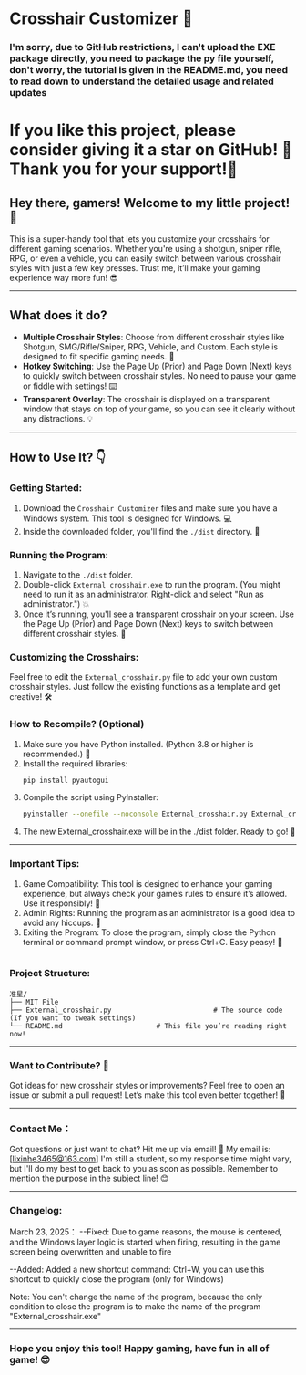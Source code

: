 # Crosshair Customizer 🎯

### I'm sorry, due to GitHub restrictions, I can't upload the EXE package directly, you need to package the py file yourself, don't worry, the tutorial is given in the README.md, you need to read down to understand the detailed usage and related updates

# If you like this project, please consider giving it a star on GitHub! 🌟 Thank you for your support!🙏

## Hey there, gamers! Welcome to my little project! 🎉

This is a super-handy tool that lets you customize your crosshairs for different gaming scenarios. Whether you're using a shotgun, sniper rifle, RPG, or even a vehicle, you can easily switch between various crosshair styles with just a few key presses. Trust me, it’ll make your gaming experience way more fun! 😎

---

## What does it do?

- **Multiple Crosshair Styles**: Choose from different crosshair styles like Shotgun, SMG/Rifle/Sniper, RPG, Vehicle, and Custom. Each style is designed to fit specific gaming needs. 🎯  
- **Hotkey Switching**: Use the Page Up (Prior) and Page Down (Next) keys to quickly switch between crosshair styles. No need to pause your game or fiddle with settings! ⌨️  
- **Transparent Overlay**: The crosshair is displayed on a transparent window that stays on top of your game, so you can see it clearly without any distractions. 💡  

---

## How to Use It? 👇

### Getting Started:

1. Download the `Crosshair Customizer` files and make sure you have a Windows system. This tool is designed for Windows. 💻  
2. Inside the downloaded folder, you'll find the `./dist` directory. 📁  

### Running the Program:

1. Navigate to the `./dist` folder.  
2. Double-click `External_crosshair.exe` to run the program. (You might need to run it as an administrator. Right-click and select "Run as administrator.") 💥  
3. Once it’s running, you'll see a transparent crosshair on your screen. Use the Page Up (Prior) and Page Down (Next) keys to switch between different crosshair styles. 🎯  

### Customizing the Crosshairs:

Feel free to edit the `External_crosshair.py` file to add your own custom crosshair styles. Just follow the existing functions as a template and get creative! 🛠️

### How to Recompile? (Optional)

1. Make sure you have Python installed. (Python 3.8 or higher is recommended.) 🐍  
2. Install the required libraries:
   ```bash
   pip install pyautogui
   ```
3. Compile the script using PyInstaller:
    ```bash
    pyinstaller --onefile --noconsole External_crosshair.py External_crosshair.py
    ```
4. The new External_crosshair.exe will be in the ./dist folder. Ready to go! 🚀

---

### Important Tips:
1. Game Compatibility: This tool is designed to enhance your gaming experience, but always check your game’s rules to ensure it’s allowed. Use it responsibly! 🙏
2. Admin Rights: Running the program as an administrator is a good idea to avoid any hiccups. 💪
3. Exiting the Program: To close the program, simply close the Python terminal or command prompt window, or press Ctrl+C. Easy peasy! 👋
    ```

### Project Structure:
```
准星/
├── MIT File
├── External_crosshair.py                         # The source code (If you want to tweak settings)
└── README.md                       # This file you’re reading right now!
```

---

### Want to Contribute? 🤝
Got ideas for new crosshair styles or improvements? Feel free to open an issue or submit a pull request! Let’s make this tool even better together! 🤝

---

### Contact Me：
Got questions or just want to chat? Hit me up via email! 📧
My email is: [lixinhe3465@163.com]
I'm still a student, so my response time might vary, but I'll do my best to get back to you as soon as possible. Remember to mention the purpose in the subject line! 😊

---

### Changelog:
  March 23, 2025：
  --Fixed: Due to game reasons, the mouse is centered, and the Windows layer logic is started when firing, resulting in the game screen being overwritten and unable to fire

  --Added: Added a new shortcut command: Ctrl+W, you can use this shortcut to quickly close the program (only for Windows)

  Note: You can't change the name of the program, because the only condition to close the program is to make the name of the program "External_crosshair.exe"

---

### Hope you enjoy this tool! Happy gaming, have fun in all of game! 😎
